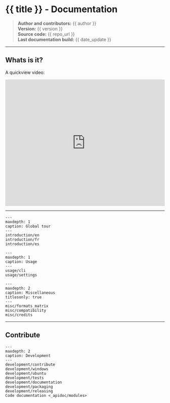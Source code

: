 # {{ title }} - Documentation

> **Author and contributors:** {{ author }}  
> **Version:** {{ version }}  
> **Source code:** {{ repo_url }}  
> **Last documentation build:** {{ date_update }}

----

## Whats is it?

A quickview video:

<iframe width="100%" height="400" src="https://www.youtube.com/embed/3d6xiInUXIU" title="YouTube video player" frameborder="0" allow="accelerometer; autoplay; clipboard-write; encrypted-media; gyroscope; picture-in-picture" allowfullscreen></iframe>

----

```{toctree}
---
maxdepth: 1
caption: Global tour
---
introduction/en
introduction/fr
introduction/es
```

```{toctree}
---
maxdepth: 1
caption: Usage
---
usage/cli
usage/settings
```

```{toctree}
---
maxdepth: 2
caption: Miscellaneous
titlesonly: true
---
misc/formats_matrix
misc/compatibility
misc/credits
```

----

## Contribute

```{toctree}
---
maxdepth: 2
caption: Development
---
development/contribute
development/windows
development/ubuntu
development/tests
development/documentation
development/packaging
development/releasing
Code documentation <_apidoc/modules>
```
